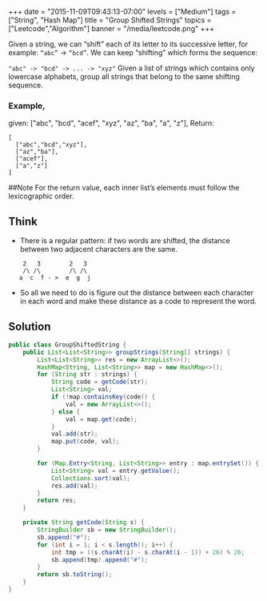 +++
date = "2015-11-09T09:43:13-07:00"
levels = ["Medium"]
tags = ["String", "Hash Map"]
title = "Group Shifted Strings"
topics = ["Leetcode","Algorithm"]
banner = "/media/leetcode.png"
+++

Given a string, we can “shift” each of its letter to its successive letter, for example: `“abc”` -> `“bcd”`. We can keep “shifting” which forms the sequence:

`"abc" -> "bcd" -> ... -> "xyz"`
Given a list of strings which contains only lowercase alphabets, group all strings that belong to the same shifting sequence.
<!--more-->
### Example,

given: ["abc", "bcd", "acef", "xyz", "az", "ba", "a", "z"], Return:

```
[
  ["abc","bcd","xyz"],
  ["az","ba"],
  ["acef"],
  ["a","z"]
]
```
##Note
For the return value, each inner list’s elements must follow the lexicographic order.

## Think
- There is a regular pattern: if two words are shifted, the distance between two adjacent characters are the same.

```
    2   3        2   3
    /\ /\        /\ /\
   a  c  f - >  e  g  j 
```
- So all we need to do is figure out the distance between each character in each word and make these distance as a code to represent the word.


## Solution
```java
public class GroupShiftedString {
    public List<List<String>> groupStrings(String[] strings) {
		List<List<String>> res = new ArrayList<>();
		HashMap<String, List<String>> map = new HashMap<>();
		for (String str : strings) {
			String code = getCode(str);
			List<String> val;
			if (!map.containsKey(code)) {
				val = new ArrayList<>();
			} else {
				val = map.get(code);
			}
			val.add(str);
			map.put(code, val);
		}

		for (Map.Entry<String, List<String>> entry : map.entrySet()) {
			List<String> val = entry.getValue();
			Collections.sort(val);
			res.add(val);
		}
		return res;
	}

	private String getCode(String s) {
		StringBuilder sb = new StringBuilder();
		sb.append("#");
		for (int i = 1; i < s.length(); i++) {
			int tmp = ((s.charAt(i) - s.charAt(i - 1)) + 26) % 26;
			sb.append(tmp).append("#");
		}
		return sb.toString();
	}
}
```